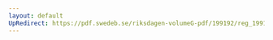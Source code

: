 ```yaml
---
layout: default
UpRedirect: https://pdf.swedeb.se/riksdagen-volumeG-pdf/199192/reg_199192/reg_199192_0558.pdf
---
```

